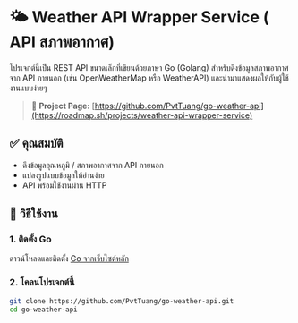 # 🌤️ Weather API Wrapper Service ( API สภาพอากาศ)

โปรเจกต์นี้เป็น REST API ขนาดเล็กที่เขียนด้วยภาษา Go (Golang) สำหรับดึงข้อมูลสภาพอากาศจาก API ภายนอก (เช่น OpenWeatherMap หรือ WeatherAPI) และนำมาแสดงผลให้กับผู้ใช้งานแบบง่ายๆ 


> 🔗 **Project Page:** [https://github.com/PvtTuang/go-weather-api](https://roadmap.sh/projects/weather-api-wrapper-service)

## ✅ คุณสมบัติ
- ดึงข้อมูลอุณหภูมิ / สภาพอากาศจาก API ภายนอก
- แปลงรูปแบบข้อมูลให้อ่านง่าย
- API พร้อมใช้งานผ่าน HTTP

## 🚀 วิธีใช้งาน

### 1. ติดตั้ง Go
ดาวน์โหลดและติดตั้ง [Go จากเว็บไซต์หลัก](https://golang.org/dl/)

### 2. โคลนโปรเจกต์นี้
```bash
git clone https://github.com/PvtTuang/go-weather-api.git
cd go-weather-api

